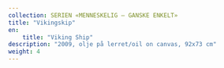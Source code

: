 ```yaml
---
collection: SERIEN «MENNESKELIG – GANSKE ENKELT»
title: "Vikingskip"
en:
    title: "Viking Ship"
description: "2009, olje på lerret/oil on canvas, 92x73 cm"
weight: 4
---
```

